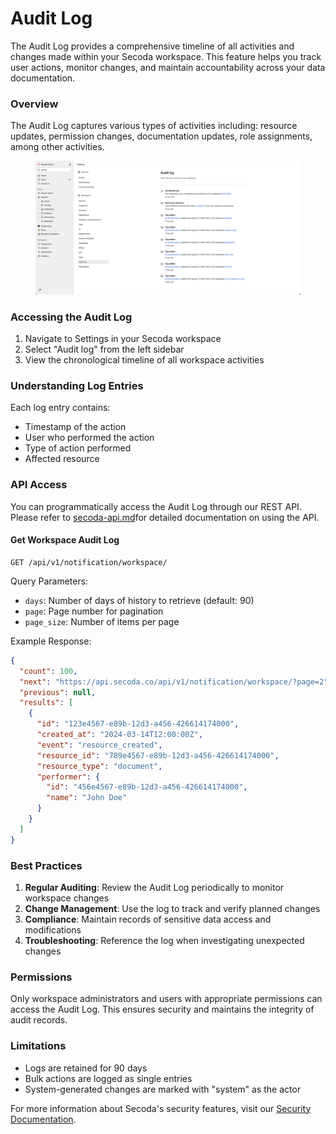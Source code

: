 # Audit Log

The Audit Log provides a comprehensive timeline of all activities and changes made within your Secoda workspace. This feature helps you track user actions, monitor changes, and maintain accountability across your data documentation.

### Overview

The Audit Log captures various types of activities including: resource updates, permission changes, documentation updates, role assignments, among other activities.

<figure><img src="../.gitbook/assets/image (92).png" alt=""><figcaption></figcaption></figure>

### Accessing the Audit Log

1. Navigate to Settings in your Secoda workspace
2. Select "Audit log" from the left sidebar
3. View the chronological timeline of all workspace activities

### Understanding Log Entries

Each log entry contains:

* Timestamp of the action
* User who performed the action
* Type of action performed
* Affected resource

### API Access

You can programmatically access the Audit Log through our REST API. Please refer to [secoda-api.md](../secoda-api.md "mention")for detailed documentation on using the API.

#### Get Workspace Audit Log

```http
GET /api/v1/notification/workspace/
```

Query Parameters:

* `days`: Number of days of history to retrieve (default: 90)
* `page`: Page number for pagination
* `page_size`: Number of items per page

Example Response:

```json
{
  "count": 100,
  "next": "https://api.secoda.co/api/v1/notification/workspace/?page=2",
  "previous": null,
  "results": [
    {
      "id": "123e4567-e89b-12d3-a456-426614174000",
      "created_at": "2024-03-14T12:00:00Z",
      "event": "resource_created",
      "resource_id": "789e4567-e89b-12d3-a456-426614174000",
      "resource_type": "document",
      "performer": {
        "id": "456e4567-e89b-12d3-a456-426614174000",
        "name": "John Doe"
      }
    }
  ]
}
```

### Best Practices

1. **Regular Auditing**: Review the Audit Log periodically to monitor workspace changes
2. **Change Management**: Use the log to track and verify planned changes
3. **Compliance**: Maintain records of sensitive data access and modifications
4. **Troubleshooting**: Reference the log when investigating unexpected changes

### Permissions

Only workspace administrators and users with appropriate permissions can access the Audit Log. This ensures security and maintains the integrity of audit records.

### Limitations

* Logs are retained for 90 days
* Bulk actions are logged as single entries
* System-generated changes are marked with "system" as the actor

For more information about Secoda's security features, visit our [Security Documentation](https://docs.secoda.co/security).

